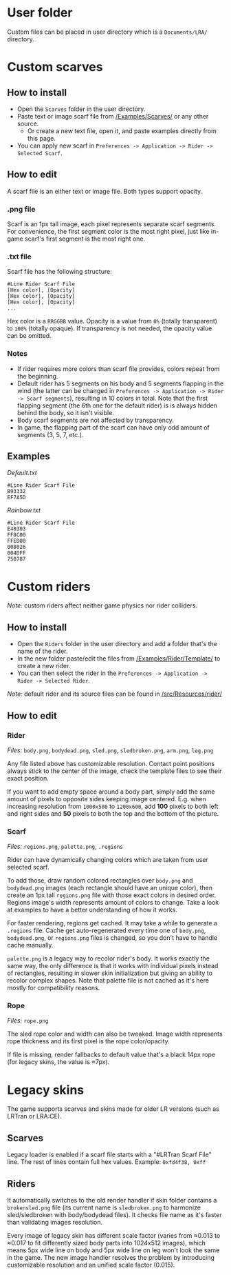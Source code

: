 # User folder
Custom files can be placed in user directory which is a `Documents/LRA/` directory.

# Custom scarves

## How to install
* Open the `Scarves` folder in the user directory.
* Paste text or image scarf file from [/Examples/Scarves/](/Examples/Scarves/) or any other source.
  * Or create a new text file, open it, and paste examples directly from this page.
* You can apply new scarf in `Preferences -> Application -> Rider -> Selected Scarf`.

## How to edit
A scarf file is an either text or image file. Both types support opacity.
### .png file
Scarf is an 1px tall image, each pixel represents separate scarf segments. For convenience, the first segment color is the most right pixel, just like in-game scarf's first segment is the most right one.

### .txt file
Scarf file has the following structure:
```
#Line Rider Scarf File
[Hex color], [Opacity]
[Hex color], [Opacity]
[Hex color], [Opacity]
...
```
Hex color is a `RRGGBB` value. Opacity is a value from `0%` (totally transparent) to `100%` (totally opaque). If transparency is not needed, the opacity value can be omitted.

### Notes

* If rider requires more colors than scarf file provides, colors repeat from the beginning.
* Default rider has 5 segments on his body and 5 segments flapping in the wind (the latter can be changed in `Preferences -> Application -> Rider -> Scarf segments`), resulting in 10 colors in total. Note that the first flapping segment (the 6th one for the default rider) is is always hidden behind the body, so it isn't visible.
* Body scarf segments are not affected by transparency.
* In game, the flapping part of the scarf can have only odd amount of segments (3, 5, 7, etc.).

## Examples
_Default.txt_
```
#Line Rider Scarf File
B93332
EF7A5D
```
_Rainbow.txt_
```
#Line Rider Scarf File
E40303
FF8C00
FFED00
008026
004DFF
750787
```

# Custom riders

_Note:_ custom riders affect neither game physics nor rider colliders.

## How to install
* Open the `Riders` folder in the user directory and add a folder that's the name of the rider.
* In the new folder paste/edit the files from [/Examples/Rider/Template/](/Examples/Rider/Template/) to create a new rider.
* You can then select the rider in the `Preferences -> Application -> Rider -> Selected Rider`.

_Note:_ default rider and its source files can be found in [/src/Resources/rider/](/src/Resources/rider/)

## How to edit

### **Rider**
_Files:_ `body.png`, `bodydead.png`, `sled.png`, `sledbroken.png`, `arm.png`, `leg.png`

Any file listed above has customizable resolution. Contact point positions always stick to the center of the image, check the template files to see their exact position.

If you want to add empty space around a body part, simply add the same amount of pixels to opposite sides keeping image centered. E.g. when increasing resolution from `1000x500` to `1200x600`, add **100** pixels to both left and right sides and **50** pixels to both the top and the bottom of the picture.

### **Scarf**
_Files:_ `regions.png`, `palette.png`, `.regions`

Rider can have dynamically changing colors which are taken from user selected scarf.

To add those, draw random colored rectangles over `body.png` and `bodydead.png` images (each rectangle should have an unique color), then create an 1px tall `regions.png` file with those exact colors in desired order. Regions image's width represents amount of colors to change. Take a look at examples to have a better understanding of how it works.

For faster rendering, regions get cached. It may take a while to generate a `.regions` file. Cache get auto-regenerated every time one of `body.png`, `bodydead.png`, or `regions.png` files is changed, so you don't have to handle cache manually.

`palette.png` is a legacy way to recolor rider's body. It works exactly the same way, the only difference is that it works with individual pixels instead of rectangles, resulting in slower skin initialization but giving an ability to recolor complex shapes. Note that palette file is not cached as it's here mostly for compatibility reasons.

### **Rope**
_Files:_ `rope.png`

The sled rope color and width can also be tweaked. Image width represents rope thickness and its first pixel is the rope color/opacity.

If file is missing, render fallbacks to default value that's a black 14px rope (for legacy skins, the value is ≈7px).

# Legacy skins
The game supports scarves and skins made for older LR versions (such as LRTran or LRA:CE).

## Scarves
Legacy loader is enabled if a scarf file starts with a "#LRTran Scarf File" line. The rest of lines contain full hex values. Example: `0xfd4f38, 0xff`

## Riders
 It automatically switches to the old render handler if skin folder contains a `brokensled.png` file (its current name is `sledbroken.png` to harmonize sled/sledbroken with body/bodydead files). It checks file name as it's faster than validating images resolution.

Every image of legacy skin has different scale factor (varies from ≈0.013 to ≈0.017 to fit differently sized body parts into 1024x512 images), which means 5px wide line on body and 5px wide line on leg won't look the same in the game. The new image handler resolves the problem by introducing customizable resolution and an unified scale factor (0.015).